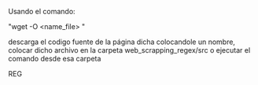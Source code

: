 Usando el comando:

"wget -O <name_file> <url>"

descarga el codigo fuente de la página dicha colocandole un nombre, colocar dicho archivo en la carpeta web_scrapping_regex/src o ejecutar el comando desde esa carpeta

REG